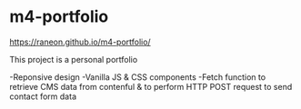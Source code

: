 # m4-portfolio

https://raneon.github.io/m4-portfolio/

This project is a personal portfolio

-Reponsive design
-Vanilla JS & CSS components
-Fetch function to retrieve CMS data from contenful & to perform HTTP POST request to send contact form data
